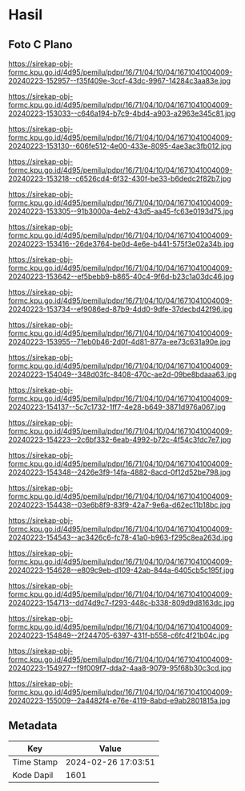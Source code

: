 # Hasil

## Foto C Plano

https://sirekap-obj-formc.kpu.go.id/4d95/pemilu/pdpr/16/71/04/10/04/1671041004009-20240223-152957--f35f409e-3ccf-43dc-9967-14284c3aa83e.jpg

https://sirekap-obj-formc.kpu.go.id/4d95/pemilu/pdpr/16/71/04/10/04/1671041004009-20240223-153033--c646a194-b7c9-4bd4-a903-a2963e345c81.jpg

https://sirekap-obj-formc.kpu.go.id/4d95/pemilu/pdpr/16/71/04/10/04/1671041004009-20240223-153130--606fe512-4e00-433e-8095-4ae3ac3fb012.jpg

https://sirekap-obj-formc.kpu.go.id/4d95/pemilu/pdpr/16/71/04/10/04/1671041004009-20240223-153218--c6526cd4-6f32-430f-be33-b6dedc2f82b7.jpg

https://sirekap-obj-formc.kpu.go.id/4d95/pemilu/pdpr/16/71/04/10/04/1671041004009-20240223-153305--91b3000a-4eb2-43d5-aa45-fc63e0193d75.jpg

https://sirekap-obj-formc.kpu.go.id/4d95/pemilu/pdpr/16/71/04/10/04/1671041004009-20240223-153416--26de3764-be0d-4e6e-b441-575f3e02a34b.jpg

https://sirekap-obj-formc.kpu.go.id/4d95/pemilu/pdpr/16/71/04/10/04/1671041004009-20240223-153642--ef5bebb9-b865-40c4-9f6d-b23c1a03dc46.jpg

https://sirekap-obj-formc.kpu.go.id/4d95/pemilu/pdpr/16/71/04/10/04/1671041004009-20240223-153734--ef9086ed-87b9-4dd0-9dfe-37decbd42f96.jpg

https://sirekap-obj-formc.kpu.go.id/4d95/pemilu/pdpr/16/71/04/10/04/1671041004009-20240223-153955--71eb0b46-2d0f-4d81-877a-ee73c631a90e.jpg

https://sirekap-obj-formc.kpu.go.id/4d95/pemilu/pdpr/16/71/04/10/04/1671041004009-20240223-154049--348d03fc-8408-470c-ae2d-09be8bdaaa63.jpg

https://sirekap-obj-formc.kpu.go.id/4d95/pemilu/pdpr/16/71/04/10/04/1671041004009-20240223-154137--5c7c1732-1ff7-4e28-b649-3871d976a067.jpg

https://sirekap-obj-formc.kpu.go.id/4d95/pemilu/pdpr/16/71/04/10/04/1671041004009-20240223-154223--2c6bf332-6eab-4992-b72c-4f54c3fdc7e7.jpg

https://sirekap-obj-formc.kpu.go.id/4d95/pemilu/pdpr/16/71/04/10/04/1671041004009-20240223-154348--2426e3f9-14fa-4882-8acd-0f12d52be798.jpg

https://sirekap-obj-formc.kpu.go.id/4d95/pemilu/pdpr/16/71/04/10/04/1671041004009-20240223-154438--03e6b8f9-83f9-42a7-9e6a-d62ec11b18bc.jpg

https://sirekap-obj-formc.kpu.go.id/4d95/pemilu/pdpr/16/71/04/10/04/1671041004009-20240223-154543--ac3426c6-fc78-41a0-b963-f295c8ea263d.jpg

https://sirekap-obj-formc.kpu.go.id/4d95/pemilu/pdpr/16/71/04/10/04/1671041004009-20240223-154628--e809c9eb-d109-42ab-844a-6405cb5c195f.jpg

https://sirekap-obj-formc.kpu.go.id/4d95/pemilu/pdpr/16/71/04/10/04/1671041004009-20240223-154713--dd74d9c7-f293-448c-b338-809d9d8163dc.jpg

https://sirekap-obj-formc.kpu.go.id/4d95/pemilu/pdpr/16/71/04/10/04/1671041004009-20240223-154849--2f244705-6397-431f-b558-c6fc4f21b04c.jpg

https://sirekap-obj-formc.kpu.go.id/4d95/pemilu/pdpr/16/71/04/10/04/1671041004009-20240223-154927--f9f009f7-dda2-4aa8-9079-95f68b30c3cd.jpg

https://sirekap-obj-formc.kpu.go.id/4d95/pemilu/pdpr/16/71/04/10/04/1671041004009-20240223-155009--2a4482f4-e76e-4119-8abd-e9ab2801815a.jpg


## Metadata

| Key        | Value               |
| ---------- | ------------------- |
| Time Stamp | 2024-02-26 17:03:51 |
| Kode Dapil | 1601                |



